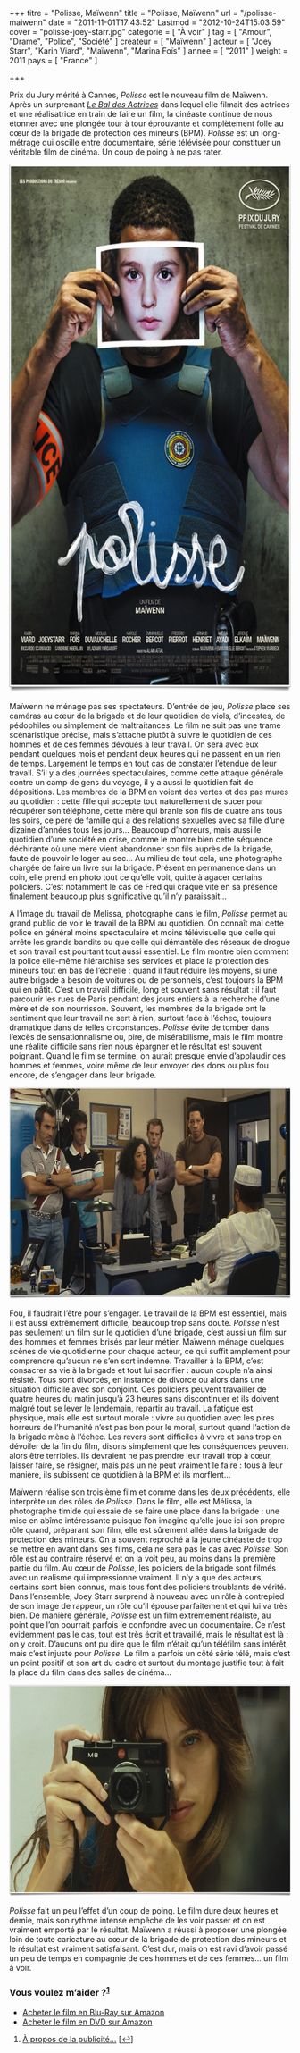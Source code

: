 +++
titre = "Polisse, Maïwenn"
title = "Polisse, Maïwenn"
url = "/polisse-maiwenn"
date = "2011-11-01T17:43:52"
Lastmod = "2012-10-24T15:03:59"
cover = "polisse-joey-starr.jpg"
categorie = [ "À voir" ]
tag = [ "Amour", "Drame", "Police", "Société" ]
createur = [ "Maïwenn" ]
acteur = [ "Joey Starr", "Karin Viard", "Maïwenn", "Marina Foïs" ]
annee = [ "2011" ]
weight = 2011
pays = [ "France" ]

+++

<p>Prix du Jury mérité à Cannes, <em>Polisse</em> est le nouveau film de Maïwenn. Après un surprenant <em><a href="http://voiretmanger.fr/2009/02/08/le-bal-des-actrices-maiwenn/">Le Bal des Actrices</a></em> dans lequel elle filmait des actrices et une réalisatrice en train de faire un film, la cinéaste continue de nous étonner avec une plongée tour à tour éprouvante et complètement folle au cœur de la brigade de protection des mineurs (BPM). <em>Polisse</em> est un long-métrage qui oscille entre documentaire, série télévisée pour constituer un véritable film de cinéma. Un coup de poing à ne pas rater.</p>
<div style="text-align: center;"><a href="http://www.allocine.fr/film/fichefilm_gen_cfilm=181893.html"><img class="aligncenter" style="border-style: initial; border-color: initial; border-width: 0px;" src="polisse-maiwenn.jpg" alt="Polisse maiwenn" width="690" height="945" border="0" /></a></div>
<p>Maïwenn ne ménage pas ses spectateurs. D&rsquo;entrée de jeu, <em>Polisse</em> place ses caméras au cœur de la brigade et de leur quotidien de viols, d&rsquo;incestes, de pédophiles ou simplement de maltraitances. Le film ne suit pas une trame scénaristique précise, mais s&rsquo;attache plutôt à suivre le quotidien de ces hommes et de ces femmes dévoués à leur travail. On sera avec eux pendant quelques mois et pendant deux heures qui ne passent en un rien de temps. Largement le temps en tout cas de constater l&rsquo;étendue de leur travail. S&rsquo;il y a des journées spectaculaires, comme cette attaque générale contre un camp de gens du voyage, il y a aussi le quotidien fait de dépositions. Les membres de la BPM en voient des vertes et des pas mures au quotidien : cette fille qui accepte tout naturellement de sucer pour récupérer son téléphone, cette mère qui branle son fils de quatre ans tous les soirs, ce père de famille qui a des relations sexuelles avec sa fille d&rsquo;une dizaine d&rsquo;années tous les jours… Beaucoup d&rsquo;horreurs, mais aussi le quotidien d&rsquo;une société en crise, comme le montre bien cette séquence déchirante où une mère vient abandonner son fils auprès de la brigade, faute de pouvoir le loger au sec… Au milieu de tout cela, une photographe chargée de faire un livre sur la brigade. Présent en permanence dans un coin, elle prend en photo tout ce qu&rsquo;elle voit, quitte à agacer certains policiers. C&rsquo;est notamment le cas de Fred qui craque vite en sa présence finalement beaucoup plus significative qu&rsquo;il n&rsquo;y paraissait…</p>
<p>À l&rsquo;image du travail de Melissa, photographe dans le film, <em>Polisse</em> permet au grand public de voir le travail de la BPM au quotidien. On connaît mal cette police en général moins spectaculaire et moins télévisuelle que celle qui arrête les grands bandits ou que celle qui démantèle des réseaux de drogue et son travail est pourtant tout aussi essentiel. Le film montre bien comment la police elle-même hiérarchise ses services et place la protection des mineurs tout en bas de l&rsquo;échelle : quand il faut réduire les moyens, si une autre brigade a besoin de voitures ou de personnels, c&rsquo;est toujours la BPM qui en pâtit. C&rsquo;est un travail difficile, long et souvent sans résultat : il faut parcourir les rues de Paris pendant des jours entiers à la recherche d&rsquo;une mère et de son nourrisson. Souvent, les membres de la brigade ont le sentiment que leur travail ne sert à rien, surtout face à l&rsquo;échec, toujours dramatique dans de telles circonstances. <em>Polisse</em> évite de tomber dans l&rsquo;excès de sensationnalisme ou, pire, de misérabilisme, mais le film montre une réalité difficile sans rien nous épargner et le résultat est souvent poignant. Quand le film se termine, on aurait presque envie d&rsquo;applaudir ces hommes et femmes, voire même de leur envoyer des dons ou plus fou encore, de s&rsquo;engager dans leur brigade.</p>
<div style="text-align: center;"><img class="aligncenter" style="border-style: initial; border-color: initial; border-width: 0px;" src="polisse.jpg" alt="Polisse" width="690" height="379" border="0" /></div>
<p>Fou, il faudrait l&rsquo;être pour s&rsquo;engager. Le travail de la BPM est essentiel, mais il est aussi extrêmement difficile, beaucoup trop sans doute. <em>Polisse</em> n&rsquo;est pas seulement un film sur le quotidien d&rsquo;une brigade, c&rsquo;est aussi un film sur des hommes et femmes brisés par leur métier. Maïwenn ménage quelques scènes de vie quotidienne pour chaque acteur, ce qui suffit amplement pour comprendre qu&rsquo;aucun ne s&rsquo;en sort indemne. Travailler à la BPM, c&rsquo;est consacrer sa vie à la brigade et tout lui sacrifier : aucun couple n&rsquo;a ainsi résisté. Tous sont divorcés, en instance de divorce ou alors dans une situation difficile avec son conjoint. Ces policiers peuvent travailler de quatre heures du matin jusqu&rsquo;à 23 heures sans discontinuer et ils doivent malgré tout se lever le lendemain, repartir au travail. La fatigue est physique, mais elle est surtout morale : vivre au quotidien avec les pires horreurs de l&rsquo;humanité n&rsquo;est pas bon pour le moral, surtout quand l&rsquo;action de la brigade mène à l&rsquo;échec. Les revers sont difficiles à vivre et sans trop en dévoiler de la fin du film, disons simplement que les conséquences peuvent alors être terribles. Ils devraient ne pas prendre leur travail trop à cœur, laisser faire, se résigner, mais pas un ne peut vraiment le faire : tous à leur manière, ils subissent ce quotidien à la BPM et ils morflent…</p>
<p>Maïwenn réalise son troisième film et comme dans les deux précédents, elle interprète un des rôles de <em>Polisse</em>. Dans le film, elle est Mélissa, la photographe timide qui essaie de se faire une place dans la brigade : une mise en abîme intéressante puisque l&rsquo;on imagine qu&rsquo;elle joue ici son propre rôle quand, préparant son film, elle est sûrement allée dans la brigade de protection des mineurs. On a souvent reproché à la jeune cinéaste de trop se mettre en avant dans ses films, cela ne sera pas le cas avec <em>Polisse</em>. Son rôle est au contraire réservé et on la voit peu, au moins dans la première partie du film. Au cœur de <em>Polisse</em>, les policiers de la brigade sont filmés avec un réalisme qui impressionne vraiment. Il n&rsquo;y a que des acteurs, certains sont bien connus, mais tous font des policiers troublants de vérité. Dans l&rsquo;ensemble, Joey Starr surprend à nouveau avec un rôle à contrepied de son image de rappeur, un rôle qu&rsquo;il épouse parfaitement et qui lui va très bien. De manière générale, <em>Polisse</em> est un film extrêmement réaliste, au point que l&rsquo;on pourrait parfois le confondre avec un documentaire. Ce n&rsquo;est évidemment pas le cas, tout est très écrit et travaillé, mais le résultat est là : on y croit. D&rsquo;aucuns ont pu dire que le film n&rsquo;était qu&rsquo;un téléfilm sans intérêt, mais c&rsquo;est injuste pour <em>Polisse</em>. Le film a parfois un côté série télé, mais c&rsquo;est un point positif et son art du cadre et surtout du montage justifie tout à fait la place du film dans des salles de cinéma…</p>
<div style="text-align: center;"><img class="aligncenter" style="border-style: initial; border-color: initial; border-width: 0px;" src="maiwenn-polisse.jpg" alt="Maiwenn polisse" width="690" height="379" border="0" /></div>
<p><em>Polisse</em> fait un peu l&rsquo;effet d&rsquo;un coup de poing. Le film dure deux heures et demie, mais son rythme intense empêche de les voir passer et on est vraiment emporté par le résultat. Maïwenn a réussi à proposer une plongée loin de toute caricature au cœur de la brigade de protection des mineurs et le résultat est vraiment satisfaisant. C&rsquo;est dur, mais on est ravi d&rsquo;avoir passé un peu de temps en compagnie de ces hommes et de ces femmes… un film à voir.</p>
<div class="amazon">
<h3>Vous voulez m&rsquo;aider ?<sup><a href="#footnote_0_5266" id="identifier_0_5266" class="footnote-link footnote-identifier-link" title="&Agrave; propos de la publicit&eacute;&hellip;">1</a></sup></h3>
<ul>
<li><a href="http://www.amazon.fr/gp/product/B0064JV3W0/ref=as_li_ss_tl?ie=UTF8&#038;tag=leblogdenic07-21&#038;linkCode=as2&#038;camp=1642&#038;creative=19458&#038;creativeASIN=B0064JV3W0">Acheter le film en Blu-Ray sur Amazon</a></li>
<li><a href="http://www.amazon.fr/gp/product/B0064JV3PM/ref=as_li_ss_tl?ie=UTF8&#038;tag=leblogdenic07-21&#038;linkCode=as2&#038;camp=1642&#038;creative=19458&#038;creativeASIN=B0064JV3PM">Acheter le film en DVD sur Amazon</a></li>
</ul>
</div>
<ol class="footnotes"><li id="footnote_0_5266" class="footnote"><a href="http://voiretmanger.fr/a-propos/publicite/">À propos de la publicité…</a> [<a href="#identifier_0_5266" class="footnote-link footnote-back-link">&#8617;</a>]</li></ol>
